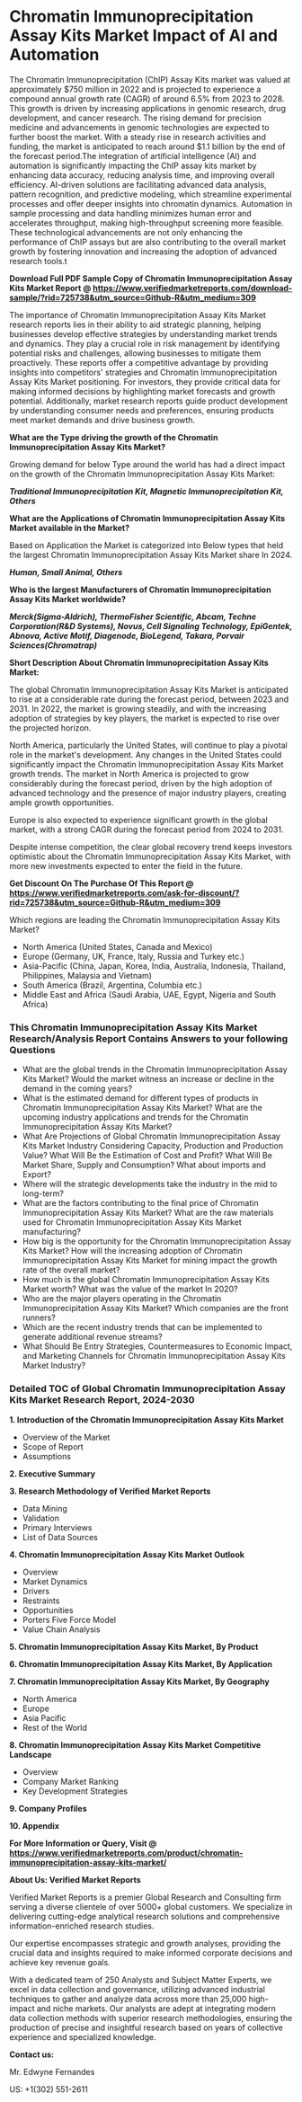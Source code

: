 <meta name="title" content="Global Chromatin Immunoprecipitation Assay Kits Market Impact of AI and Automation"><meta name="description" content="The Chromatin Immunoprecipitation (ChIP) Assay Kits market was valued at approximately $750 million in 2022 and is projected to experience a compound annual growth rate ("><meta name="title" content="Chromatin Immunoprecipitation Assay Kits Market Size, Share, Scope, Trends, Growth, Opportunities, Analysis, Forecast"><h1>Chromatin Immunoprecipitation Assay Kits Market Impact of AI and Automation</h1>The Chromatin Immunoprecipitation (ChIP) Assay Kits market was valued at approximately $750 million in 2022 and is projected to experience a compound annual growth rate (CAGR) of around 6.5% from 2023 to 2028. This growth is driven by increasing applications in genomic research, drug development, and cancer research. The rising demand for precision medicine and advancements in genomic technologies are expected to further boost the market. With a steady rise in research activities and funding, the market is anticipated to reach around $1.1 billion by the end of the forecast period.The integration of artificial intelligence (AI) and automation is significantly impacting the ChIP assay kits market by enhancing data accuracy, reducing analysis time, and improving overall efficiency. AI-driven solutions are facilitating advanced data analysis, pattern recognition, and predictive modeling, which streamline experimental processes and offer deeper insights into chromatin dynamics. Automation in sample processing and data handling minimizes human error and accelerates throughput, making high-throughput screening more feasible. These technological advancements are not only enhancing the performance of ChIP assays but are also contributing to the overall market growth by fostering innovation and increasing the adoption of advanced research tools.t</p><p id="" class=""><strong>Download Full PDF Sample Copy of Chromatin Immunoprecipitation Assay Kits Market Report @ <a href="https://www.verifiedmarketreports.com/download-sample/?rid=725738&utm_source=Github-R&utm_medium=309" target="_blank">https://www.verifiedmarketreports.com/download-sample/?rid=725738&utm_source=Github-R&utm_medium=309</a></strong></p><p>The importance of&nbsp;Chromatin Immunoprecipitation Assay Kits Market research reports lies in their ability to aid strategic planning, helping businesses develop effective strategies by understanding market trends and dynamics. They play a crucial role in risk management by identifying potential risks and challenges, allowing businesses to mitigate them proactively. These reports offer a competitive advantage by providing insights into competitors' strategies and Chromatin Immunoprecipitation Assay Kits Market positioning. For investors, they provide critical data for making informed decisions by highlighting market forecasts and growth potential. Additionally, market research reports guide product development by understanding consumer needs and preferences, ensuring products meet market demands and drive business growth.</p><p><strong>What are the&nbsp;Type driving the growth of the Chromatin Immunoprecipitation Assay Kits Market?</strong></p><p id="" class="">Growing demand for below Type around the world has had a direct impact on the growth of the Chromatin Immunoprecipitation Assay Kits Market:</p><em><strong>Traditional Immunoprecipitation Kit, Magnetic Immunoprecipitation Kit, Others</strong></em></p><strong>What are the&nbsp;Applications&nbsp;of Chromatin Immunoprecipitation Assay Kits Market available in the Market?</strong></p><p id="" class="">Based on Application the Market is categorized into Below types that held the largest Chromatin Immunoprecipitation Assay Kits Market share In 2024.</p><em><strong>Human, Small Animal, Others</strong></em></p><strong>Who is the largest Manufacturers of Chromatin Immunoprecipitation Assay Kits Market worldwide?</strong></p><p><em><strong>Merck(Sigma-Aldrich), ThermoFisher Scientific, Abcam, Techne Corporation(R&D Systems), Novus, Cell Signaling Technology, EpiGentek, Abnova, Active Motif, Diagenode, BioLegend, Takara, Porvair Sciences(Chromatrap)</strong></em></p><p id="" class=""><strong>Short Description About Chromatin Immunoprecipitation Assay Kits Market:</strong></p><p>The global Chromatin Immunoprecipitation Assay Kits Market is anticipated to rise at a considerable rate during the forecast period, between 2023 and 2031. In 2022, the market is growing steadily, and with the increasing adoption of strategies by key players, the market is expected to rise over the projected horizon.</p><p>North America, particularly the United States, will continue to play a pivotal role in the market's development. Any changes in the United States could significantly impact the Chromatin Immunoprecipitation Assay Kits Market growth trends. The market in North America is projected to grow considerably during the forecast period, driven by the high adoption of advanced technology and the presence of major industry players, creating ample growth opportunities.</p><p>Europe is also expected to experience significant growth in the global market, with a strong CAGR during the forecast period from 2024 to 2031.</p><p>Despite intense competition, the clear global recovery trend keeps investors optimistic about the Chromatin Immunoprecipitation Assay Kits Market, with more new investments expected to enter the field in the future.</p><p id="" class=""><strong>Get Discount On The Purchase Of This Report @ <a href="https://www.verifiedmarketreports.com/ask-for-discount/?rid=725738&utm_source=Github-R&utm_medium=309" target="_blank">https://www.verifiedmarketreports.com/ask-for-discount/?rid=725738&utm_source=Github-R&utm_medium=309</a></strong></p>Which regions are leading the Chromatin Immunoprecipitation Assay Kits Market?</p><ul><li>North America (United States, Canada and Mexico)</li><li>Europe (Germany, UK, France, Italy, Russia and Turkey etc.)</li><li>Asia-Pacific (China, Japan, Korea, India, Australia, Indonesia, Thailand, Philippines, Malaysia and Vietnam)</li><li>South America (Brazil, Argentina, Columbia etc.)</li><li>Middle East and Africa (Saudi Arabia, UAE, Egypt, Nigeria and South Africa)</li></ul><h3 id="" class="">This Chromatin Immunoprecipitation Assay Kits Market Research/Analysis Report Contains Answers to your following Questions</h3><ul><li>What are the global trends in the Chromatin Immunoprecipitation Assay Kits Market? Would the market witness an increase or decline in the demand in the coming years?</li><li>What is the estimated demand for different types of products in Chromatin Immunoprecipitation Assay Kits Market? What are the upcoming industry applications and trends for the Chromatin Immunoprecipitation Assay Kits Market?</li><li>What Are Projections of Global Chromatin Immunoprecipitation Assay Kits Market Industry Considering Capacity, Production and Production Value? What Will Be the Estimation of Cost and Profit? What Will Be Market Share, Supply and Consumption? What about imports and Export?</li><li>Where will the strategic developments take the industry in the mid to long-term?</li><li>What are the factors contributing to the final price of Chromatin Immunoprecipitation Assay Kits Market? What are the raw materials used for Chromatin Immunoprecipitation Assay Kits Market manufacturing?</li><li>How big is the opportunity for the Chromatin Immunoprecipitation Assay Kits Market? How will the increasing adoption of Chromatin Immunoprecipitation Assay Kits Market for mining impact the growth rate of the overall market?</li><li>How much is the global Chromatin Immunoprecipitation Assay Kits Market worth? What was the value of the market In 2020?</li><li>Who are the major players operating in the Chromatin Immunoprecipitation Assay Kits Market? Which companies are the front runners?</li><li>Which are the recent industry trends that can be implemented to generate additional revenue streams?</li><li>What Should Be Entry Strategies, Countermeasures to Economic Impact, and Marketing Channels for Chromatin Immunoprecipitation Assay Kits Market Industry?</li></ul><h3 id="" class="">Detailed TOC of Global Chromatin Immunoprecipitation Assay Kits Market Research Report, 2024-2030</h3><p id="" class=""><strong>1. Introduction of the Chromatin Immunoprecipitation Assay Kits Market</strong></p><ul><li>Overview of the Market</li><li>Scope of Report</li><li>Assumptions</li></ul><p id="" class=""><strong>2. Executive Summary</strong></p><p id="" class=""><strong>3. Research Methodology of Verified Market Reports</strong></p><ul><li>Data Mining</li><li>Validation</li><li>Primary Interviews</li><li>List of Data Sources</li></ul><p id="" class=""><strong>4. Chromatin Immunoprecipitation Assay Kits Market Outlook</strong></p><ul><li>Overview</li><li>Market Dynamics</li><li>Drivers</li><li>Restraints</li><li>Opportunities</li><li>Porters Five Force Model</li><li>Value Chain Analysis</li></ul><p id="" class=""><strong>5. Chromatin Immunoprecipitation Assay Kits Market, By Product</strong></p><p id="" class=""><strong>6. Chromatin Immunoprecipitation Assay Kits Market, By Application</strong></p><p id="" class=""><strong>7. Chromatin Immunoprecipitation Assay Kits Market, By Geography</strong></p><ul><li>North America</li><li>Europe</li><li>Asia Pacific</li><li>Rest of the World</li></ul><p id="" class=""><strong>8. Chromatin Immunoprecipitation Assay Kits Market Competitive Landscape</strong></p><ul><li>Overview</li><li>Company Market Ranking</li><li>Key Development Strategies</li></ul><p id="" class=""><strong>9. Company Profiles</strong></p><p id="" class=""><strong>10. Appendix</strong></p><p id="" class=""><strong>For More Information or Query, Visit @ <a href="https://www.verifiedmarketreports.com/product/chromatin-immunoprecipitation-assay-kits-market/" target="_blank">https://www.verifiedmarketreports.com/product/chromatin-immunoprecipitation-assay-kits-market/</a></strong></p><p id="" class=""><strong>About Us: Verified Market Reports</strong></p><p id="" class="">Verified Market Reports is a premier Global Research and Consulting firm serving a diverse clientele of over 5000+ global customers. We specialize in delivering cutting-edge analytical research solutions and comprehensive information-enriched research studies.</p><p id="" class="">Our expertise encompasses strategic and growth analyses, providing the crucial data and insights required to make informed corporate decisions and achieve key revenue goals.</p><p id="" class="">With a dedicated team of 250 Analysts and Subject Matter Experts, we excel in data collection and governance, utilizing advanced industrial techniques to gather and analyze data across more than 25,000 high-impact and niche markets. Our analysts are adept at integrating modern data collection methods with superior research methodologies, ensuring the production of precise and insightful research based on years of collective experience and specialized knowledge.</p><p id="" class=""><strong>Contact us:</strong></p><p id="" class="">Mr. Edwyne Fernandes</p><p id="" class="">US: +1(302) 551-2611</p>